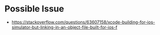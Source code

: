 # Possible Issue
- https://stackoverflow.com/questions/63607158/xcode-building-for-ios-simulator-but-linking-in-an-object-file-built-for-ios-f
